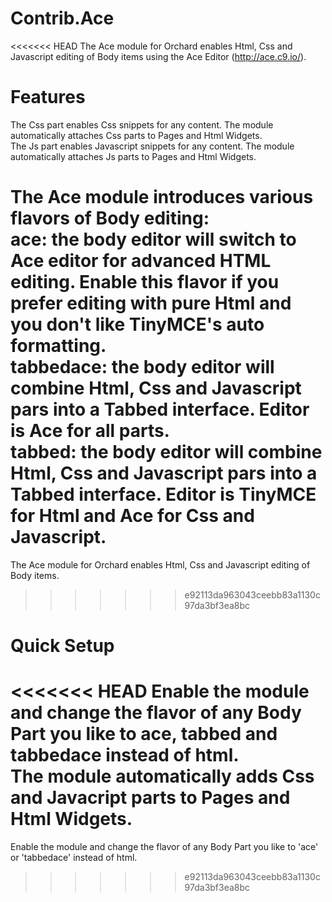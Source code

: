 Contrib.Ace
===========

<<<<<<< HEAD
The Ace module for Orchard enables Html, Css and Javascript editing of Body items using the Ace Editor (http://ace.c9.io/).

Features
========
The Css part enables Css snippets for any content. The module automatically attaches Css parts to Pages and Html Widgets.<br>
The Js part enables Javascript snippets for any content. The module automatically attaches Js parts to Pages and Html Widgets.

The Ace module introduces various flavors of Body editing:<br>
ace: the body editor will switch to Ace editor for advanced HTML editing. Enable this flavor if you prefer editing with pure Html and you don't like TinyMCE's auto formatting.<br>
tabbedace: the body editor will combine Html, Css and Javascript pars into a Tabbed interface. Editor is Ace for all parts.<br>
tabbed: the body editor will combine Html, Css and Javascript pars into a Tabbed interface. Editor is TinyMCE for Html and Ace for Css and Javascript.
=======
The Ace module for Orchard enables Html, Css and Javascript editing of Body items.
>>>>>>> e92113da963043ceebb83a1130c97da3bf3ea8bc

Quick Setup
===========

<<<<<<< HEAD
Enable the module and change the flavor of any Body Part you like to ace, tabbed and tabbedace instead of html.<br>
The module automatically adds Css and Javacript parts to Pages and Html Widgets.
=======
Enable the module and change the flavor of any Body Part you like to 'ace' or 'tabbedace' instead of html.

>>>>>>> e92113da963043ceebb83a1130c97da3bf3ea8bc
